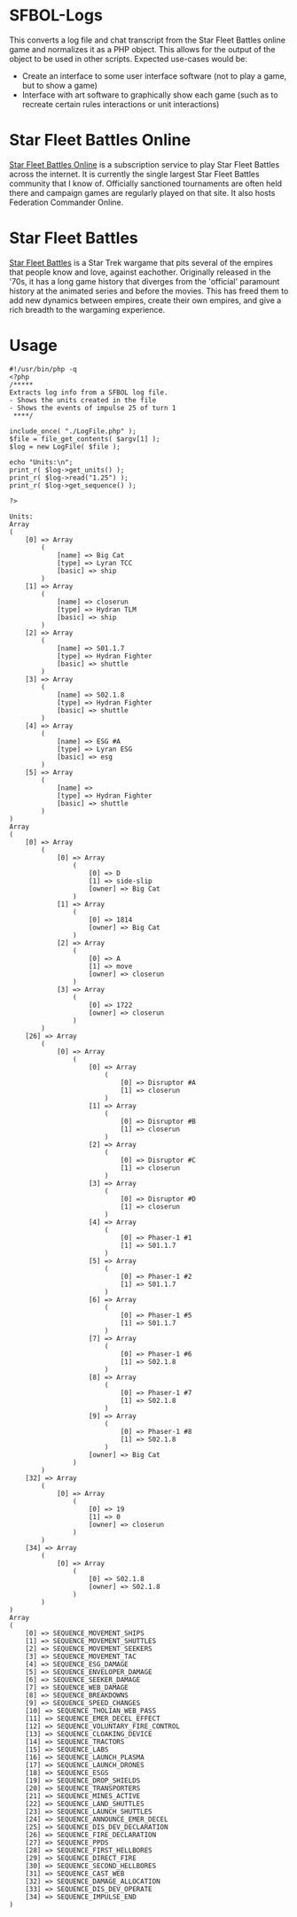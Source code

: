 # SFBOL-Logs
This converts a log file and chat transcript from the Star Fleet Battles online game and normalizes it as a PHP object. This allows for the output of the object to be used in other scripts.
Expected use-cases would be: 
* Create an interface to some user interface software (not to play a game, but to show a game)
* Interface with art software to graphically show each game (such as to recreate certain rules interactions or unit interactions)

# Star Fleet Battles Online
[Star Fleet Battles Online](http://www.sfbonline.com/) is a subscription service to play Star Fleet Battles across the internet. It is currently the single largest Star Fleet Battles community that I know of. Officially sanctioned tournaments are often held there and campaign games are regularly played on that site.
It also hosts Federation Commander Online.

# Star Fleet Battles
[Star Fleet Battles](http:www.starfleetgames.com "Amarillo Design Board website") is a Star Trek wargame that pits several of the empires that people know and love, against eachother. Originally released in the '70s, it has a long game history that diverges from the 'official' paramount history at the animated series and before the movies. This has freed them to add new dynamics between empires, create their own empires, and give a rich breadth to the wargaming experience.

# Usage
```
#!/usr/bin/php -q
<?php
/*****
Extracts log info from a SFBOL log file.
- Shows the units created in the file
- Shows the events of impulse 25 of turn 1
 ****/

include_once( "./LogFile.php" );
$file = file_get_contents( $argv[1] );
$log = new LogFile( $file );

echo "Units:\n";
print_r( $log->get_units() );
print_r( $log->read("1.25") );
print_r( $log->get_sequence() );

?>
```

```
Units:
Array
(
    [0] => Array
        (
            [name] => Big Cat
            [type] => Lyran TCC
            [basic] => ship
        )
    [1] => Array
        (
            [name] => closerun
            [type] => Hydran TLM
            [basic] => ship
        )
    [2] => Array
        (
            [name] => S01.1.7
            [type] => Hydran Fighter
            [basic] => shuttle
        )
    [3] => Array
        (
            [name] => S02.1.8
            [type] => Hydran Fighter
            [basic] => shuttle
        )
    [4] => Array
        (
            [name] => ESG #A
            [type] => Lyran ESG
            [basic] => esg
        )
    [5] => Array
        (
            [name] => 
            [type] => Hydran Fighter
            [basic] => shuttle
        )
)
Array
(
    [0] => Array
        (
            [0] => Array
                (
                    [0] => D
                    [1] => side-slip
                    [owner] => Big Cat
                )
            [1] => Array
                (
                    [0] => 1814
                    [owner] => Big Cat
                )
            [2] => Array
                (
                    [0] => A
                    [1] => move
                    [owner] => closerun
                )
            [3] => Array
                (
                    [0] => 1722
                    [owner] => closerun
                )
        )
    [26] => Array
        (
            [0] => Array
                (
                    [0] => Array
                        (
                            [0] => Disruptor #A
                            [1] => closerun
                        )
                    [1] => Array
                        (
                            [0] => Disruptor #B
                            [1] => closerun
                        )
                    [2] => Array
                        (
                            [0] => Disruptor #C
                            [1] => closerun
                        )
                    [3] => Array
                        (
                            [0] => Disruptor #D
                            [1] => closerun
                        )
                    [4] => Array
                        (
                            [0] => Phaser-1 #1
                            [1] => S01.1.7
                        )
                    [5] => Array
                        (
                            [0] => Phaser-1 #2
                            [1] => S01.1.7
                        )
                    [6] => Array
                        (
                            [0] => Phaser-1 #5
                            [1] => S01.1.7
                        )
                    [7] => Array
                        (
                            [0] => Phaser-1 #6
                            [1] => S02.1.8
                        )
                    [8] => Array
                        (
                            [0] => Phaser-1 #7
                            [1] => S02.1.8
                        )
                    [9] => Array
                        (
                            [0] => Phaser-1 #8
                            [1] => S02.1.8
                        )
                    [owner] => Big Cat
                )
        )
    [32] => Array
        (
            [0] => Array
                (
                    [0] => 19
                    [1] => 0
                    [owner] => closerun
                )
        )
    [34] => Array
        (
            [0] => Array
                (
                    [0] => S02.1.8
                    [owner] => S02.1.8
                )
        )
)
Array
(
    [0] => SEQUENCE_MOVEMENT_SHIPS
    [1] => SEQUENCE_MOVEMENT_SHUTTLES
    [2] => SEQUENCE_MOVEMENT_SEEKERS
    [3] => SEQUENCE_MOVEMENT_TAC
    [4] => SEQUENCE_ESG_DAMAGE
    [5] => SEQUENCE_ENVELOPER_DAMAGE
    [6] => SEQUENCE_SEEKER_DAMAGE
    [7] => SEQUENCE_WEB_DAMAGE
    [8] => SEQUENCE_BREAKDOWNS
    [9] => SEQUENCE_SPEED_CHANGES
    [10] => SEQUENCE_THOLIAN_WEB_PASS
    [11] => SEQUENCE_EMER_DECEL_EFFECT
    [12] => SEQUENCE_VOLUNTARY_FIRE_CONTROL
    [13] => SEQUENCE_CLOAKING_DEVICE
    [14] => SEQUENCE_TRACTORS
    [15] => SEQUENCE_LABS
    [16] => SEQUENCE_LAUNCH_PLASMA
    [17] => SEQUENCE_LAUNCH_DRONES
    [18] => SEQUENCE_ESGS
    [19] => SEQUENCE_DROP_SHIELDS
    [20] => SEQUENCE_TRANSPORTERS
    [21] => SEQUENCE_MINES_ACTIVE
    [22] => SEQUENCE_LAND_SHUTTLES
    [23] => SEQUENCE_LAUNCH_SHUTTLES
    [24] => SEQUENCE_ANNOUNCE_EMER_DECEL
    [25] => SEQUENCE_DIS_DEV_DECLARATION
    [26] => SEQUENCE_FIRE_DECLARATION
    [27] => SEQUENCE_PPDS
    [28] => SEQUENCE_FIRST_HELLBORES
    [29] => SEQUENCE_DIRECT_FIRE
    [30] => SEQUENCE_SECOND_HELLBORES
    [31] => SEQUENCE_CAST_WEB
    [32] => SEQUENCE_DAMAGE_ALLOCATION
    [33] => SEQUENCE_DIS_DEV_OPERATE
    [34] => SEQUENCE_IMPULSE_END
)
```
